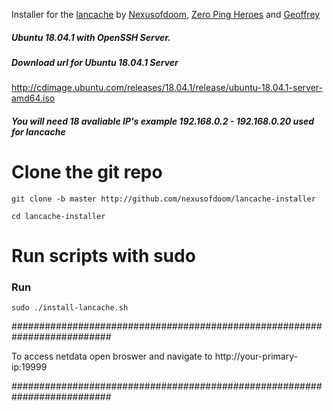 Installer for the [lancache](https://github.com/zeropingheroes/lancache) by [Nexusofdoom](https://github.com/nexusofdoom), [Zero Ping Heroes](https://github.com/zeropingheroes) and [Geoffrey](https://github.com/bntjah)
 
 
 ##### Ubuntu 18.04.1 with OpenSSH Server.
 
 ##### Download url for Ubuntu 18.04.1 Server  
  http://cdimage.ubuntu.com/releases/18.04.1/release/ubuntu-18.04.1-server-amd64.iso
 
 ##### You will need 18 avaliable IP's example 192.168.0.2 - 192.168.0.20 used for lancache
 
 
# Clone the git repo
 
 `git clone -b master http://github.com/nexusofdoom/lancache-installer`
 
 `cd lancache-installer`
 
# Run scripts with sudo

### Run 
 `sudo ./install-lancache.sh`
 
##########################################################################
 
 To access netdata 
 open broswer and navigate to http://your-primary-ip:19999
 
##########################################################################


